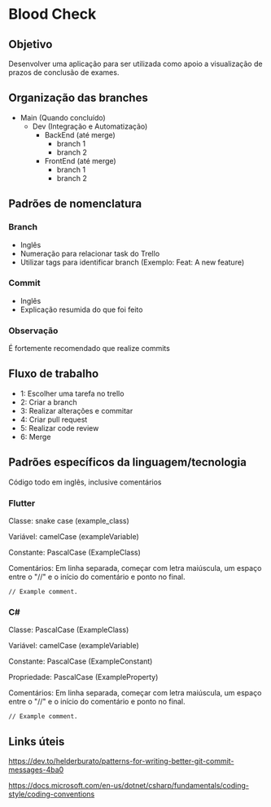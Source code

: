 # Blood Check

## Objetivo
Desenvolver uma aplicação para ser utilizada como apoio a visualização de prazos de conclusão de exames.

## Organização das branches
- Main (Quando concluído)
  - Dev (Integração e Automatização)
    - BackEnd (até merge)
      - branch 1
      - branch 2
    - FrontEnd (até merge)
      - branch 1
      - branch 2

## Padrões de nomenclatura

### Branch
- Inglês
- Numeração para relacionar task do Trello
- Utilizar tags para identificar branch (Exemplo: Feat: A new feature)

### Commit
- Inglês
- Explicação resumida do que foi feito

### Observação
É fortemente recomendado que realize commits

## Fluxo de trabalho
- 1: Escolher uma tarefa no trello
- 2: Criar a branch
- 3: Realizar alterações e commitar
- 4: Criar pull request
- 5: Realizar code review
- 6: Merge


## Padrões específicos da linguagem/tecnologia

Código todo em inglês, inclusive comentários

### Flutter 

Classe: snake case (example_class) 

Variável: camelCase (exampleVariable) 

Constante: PascalCase (ExampleClass) 

Comentários: Em linha separada, começar com letra maiúscula, um espaço entre o "//" e o início do comentário e ponto no final. 

    // Example comment.

### C#

Classe: PascalCase (ExampleClass) 

Variável: camelCase (exampleVariable) 

Constante: PascalCase (ExampleConstant) 

Propriedade: PascalCase (ExampleProperty) 

Comentários: Em linha separada, começar com letra maiúscula, um espaço entre o "//" e o início do comentário e ponto no final. 

    // Example comment. 

## Links úteis
https://dev.to/helderburato/patterns-for-writing-better-git-commit-messages-4ba0

https://docs.microsoft.com/en-us/dotnet/csharp/fundamentals/coding-style/coding-conventions
